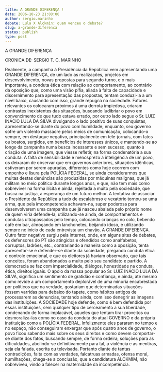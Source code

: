 ```yaml
---
title: A GRANDE DIFERENÇA !
date: 2006-10-23 21:00:00
author: sergio.marinho
debate: Lula X Alckmin: quem venceu o debate?
slug: a-grande-diferenca
status: publish 
type: post
---
```


A GRANDE DIFERENÇA
 
CRONICA DE: SERGIO T. C. MARINHO
 
Realmente, a campanha à Presidência da República vem apresentando uma GRANDE DIFERENÇA, de um lado as realizações, projetos em desenvolvimento, novas propostas para segundo turno, e o mais importante, a conduta ética com relação ao comportamento, ao contrário da oposição que, como uma visão pífia, aliada à falta de capacidade e discernimento para apresentação das propostas, tentam conduzi-la a um nível baixo, causando com isso, grande repugna na sociedade. 
Fatores relevantes os colocaram próximos á uma derrota impiedosa, criaram contrastes inexistentes das situações, buscando ludibriar o povo em convencimento de que tudo estava errado, por outro lado segue o Sr. LUIZ INÁCIO LULA DA SILVA divulgando o lado positivo de suas conquistas, apresentando-se diante do povo com humildade, enquanto, seu governo sofre um violento massacre pelos meios de comunicação, colocando-o sempre, em destaque negativo, principalmente em tele-jornais, com fatos ou boatos, surgidos, em benefícios de interesses únicos, e mantendo-se ao longo da campanha numa busca incessante e sem sucesso, quanto à criação de uma imagem, que viesse refletir, na forma condenatória a sua conduta.
A falta de sensibilidade e menosprezo a inteligência de um povo, os deixaram de observar que em governos anteriores, situações idênticas, estiveram por serem apuradas, diferentes como hoje ocorrem com empenho e lisura pela POLÍCIA FEDERAL, se ainda considerarmos que muitas destas denúncias são produzidas por máquinas malignas, que já militam no meio político durante longos anos, e que, não tem mais como sobreviver na forma ilícita e ainda, rejeitada a muito pela sociedade, que busca na justiça, a esperança de um futuro melhor. 
A tentativa de associar o Presidente da República a tudo de escalabroso e vexatório tornou-se uma arma, que pela imcompetencia achavam-na, super poderosa para desenvolverem uma campanha que já nasceu abalada pelo próprio nome de quem viria defende-la, utilizando-se ainda, de comportamentos e condutas ultrapassados pelo tempo, colocando crianças no colo, bebendo café em bar, almoçando em lanchonetes, beijando idoso, e utilizando sempre no início de cada entrevista um chavão, A GRANDE DIFERENÇA.
Outro fator negativo surgiu pela internet, onde, em alguns sites de debates, os defensores do PT são atingidos e ofendidos como analfabetos, corruptos, ladrões, etc., contrariando a maneira como a oposição, tenta apresentar-se e defender-se diante da sociedade, pregando conduta ética e controle emocional, e que os eleitores já haviam observado, que tais conceitos, foram abandonados a muito pelo seu candidato e partido.
A democracia se faz com imparcialidade, diálogos, honestidade na conduta, ética, direitos iguais. O apoio da massa popular ao Sr. LUIZ INÁCIO LULA DA SILVA, significa um sentimento de gratidão e confiança, e ainda, até mesmo como revide a um comportamento deplorável de uma minoria encabrestada por políticos que na verdade, gostariam que determinadas situações fossem varridas para debaixo do tapete, como hábitos antigos de processarem as denuncias, tentando ainda, com isso denegrir as imagens das instituições. 
A SOCIEDADE hoje defende, como é bem defendida por essas instituições, sem qualquer tipo de cerceamento a sua liberdade, condenando de forma implacável, aqueles que tentam tirar proveitos ou desmoraliza-las como no caso da conduta do atual GOVERNO e da própria instituição como a POLÍCIA FEDERAL, Infelizmente eles pararam no tempo e no espaço, não conseguiram enxergar que após quatro anos de governo, o povo ficou sabendo mais sobre os seus direitos e como devem comportar-se diante dos fatos, buscando sempre, de forma ordeira, soluções para as dificuldades, abolindo-se definitivamente para tal, a violência e as mentiras, seja ela falada, escrita ou televisada.
Portanto diante de tantas contradições, falta com as verdades, falcatruas armadas, ofensa moral, humilhações, chega-se a conclusão, que a candidatura ALCKMIM, não sobreviveu, vindo a falecer na maternidade da incompetência.
